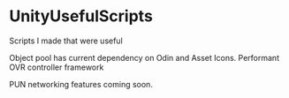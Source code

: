 # UnityUsefulScripts
 Scripts I made that were useful
 
 Object pool has current dependency on Odin and Asset Icons.
 Performant OVR controller framework
 
 PUN networking features coming soon.
